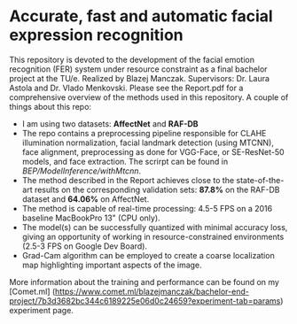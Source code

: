# Accurate, fast and automatic facial expression recognition

This repository is devoted to the development of the facial emotion recognition (FER) system under resource constraint as a final bachelor project at the TU/e. Realized by Blazej Manczak. Supervisors: Dr. Laura Astola and Dr. Vlado Menkovski. Please see the Report.pdf for a comprehensive overview of the methods used in this repository. A couple of things about this repo:

- I am using two datasets: **AffectNet** and **RAF-DB**
- The repo contains a preprocessing pipeline responsible for CLAHE illumination normalization, facial landmark detection (using MTCNN), face alignment, preprocessing as done for VGG-Face, or SE-ResNet-50 models, and face extraction. The scrirpt can be found in *BEP/ModelInference/withMtcnn*.
- The method described in the Report achieves close to the state-of-the-art results on the corresponding validation sets: **87.8%** on the RAF-DB dataset and **64.06%** on AffectNet.
- The method is capable of real-time processing: 4.5-5 FPS on a 2016 baseline MacBookPro 13" (CPU only).
- The model(s) can be successfully quantized with minimal accuracy loss, giving an opportunity of working in resource-constrained environments (2.5-3 FPS on Google Dev Board).
- Grad-Cam algorithm can be employed to create a coarse localization map highlighting important aspects of the image.

More information about the training and performance can be found on my [Comet.ml] (https://www.comet.ml/blazejmanczak/bachelor-end-project/7b3d3682bc344c6189225e06d0c24659?experiment-tab=params) experiment page.

